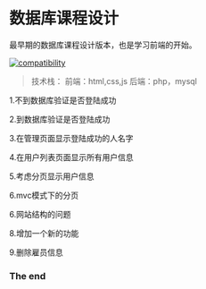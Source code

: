 # 数据库课程设计

最早期的数据库课程设计版本，也是学习前端的开始。

[![compatibility](https://camo.githubusercontent.com/31ac3f0ce805dc34a29b615131caa26cbf4dc127/68747470733a2f2f696d672e736869656c64732e696f2f62616467652f62726f777365722d2532306368726f6d6525323025374325323066697265666f782532302537432532306f706572612532302537432532307361666172692532302537432532306965253230253345253344253230392d6c69676874677265792e737667)](https://github.com/RyanTedder/RyanTedder.github.io)

> 技术栈：
> 前端：html,css,js
> 后端：php，mysql

1.不到数据库验证是否登陆成功

2.到数据库验证是否登陆成功

3.在管理页面显示登陆成功的人名字

4.在用户列表页面显示所有用户信息

5.考虑分页显示用户信息

6.mvc模式下的分页

6.网站结构的问题

8.增加一个新的功能

9.删除雇员信息

### The end
